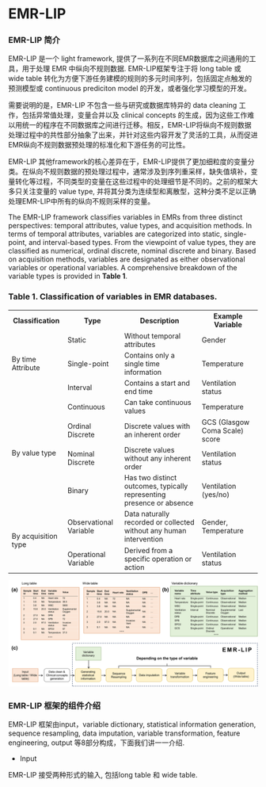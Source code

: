 # EMR-LIP


### EMR-LIP 简介

EMR-LIP 是一个 light framework, 提供了一系列在不同EMR数据库之间通用的工具，用于处理 EMR 中纵向不规则数据. EMR-LIP框架专注于将 long table 或 wide table 转化为方便下游任务建模的规则的多元时间序列，包括固定点触发的预测模型或 continuous prediciton model 的开发，或者强化学习模型的开发。

需要说明的是，EMR-LIP 不包含一些与研究或数据库特异的 data cleaning 工作，包括异常值处理，变量合并以及 clinical concepts 的生成，因为这些工作难以用统一的程序在不同数据库之间进行迁移。相反，EMR-LIP将纵向不规则数据处理过程中的共性部分抽象了出来，并针对这些内容开发了灵活的工具，从而促进EMR纵向不规则数据预处理的标准化和下游任务的可比性。

EMR-LIP 其他framework的核心差异在于，EMR-LIP提供了更加细粒度的变量分类。在纵向不规则数据的预处理过程中，通常涉及到序列重采样，缺失值填补，变量转化等过程，不同类型的变量在这些过程中的处理细节是不同的。之前的框架大多只关注变量的 value type, 并将其分类为连续型和离散型，这种分类不足以正确处理EMR-LIP中所有的纵向不规则采样的变量。

The EMR-LIP framework classifies variables in EMRs from three distinct perspectives: temporal attributes, value types, and acquisition methods.  In terms of temporal attributes, variables are categorized into static, single-point, and interval-based types.  From the viewpoint of value types, they are classified as numerical, ordinal discrete, nominal discrete and binary.  Based on acquisition methods, variables are designated as either observational variables or operational variables. A comprehensive breakdown of the variable types is provided in **Table 1**. 

### **Table 1. Classification of variables in EMR databases.**

<table>
    <tr>
        <th>Classification</th>
        <th>Type</th>
        <th>Description</th>
        <th>Example Variable</th>
    </tr>
    <tr>
        <td rowspan="3">By time Attribute</td>
        <td>Static</td>
        <td>Without temporal attributes</td>
        <td>Gender</td>
    </tr>
    <tr>
        <td>Single-point</td>
        <td>Contains only a single time information</td>
        <td>Temperature</td>
    </tr>
    <tr>
        <td>Interval</td>
        <td>Contains a start and end time</td>
        <td>Ventilation status</td>
    </tr>
    <tr>
        <td rowspan="4">By value type</td>
        <td>Continuous</td>
        <td>Can take continuous values</td>
        <td>Temperature</td>
    </tr>
    <tr>
        <td>Ordinal Discrete</td>
        <td>Discrete values with an inherent order</td>
        <td>GCS (Glasgow Coma Scale) score</td>
    </tr>
    <tr>
        <td>Nominal Discrete</td>
        <td>Discrete values without any inherent order</td>
        <td>Ventilation status</td>
    </tr>
    <tr>
        <td>Binary</td>
        <td>Has two distinct outcomes, typically representing presence or absence</td>
        <td>Ventilation (yes/no)</td>
    </tr>
    <tr>
        <td rowspan="2">By acquisition type</td>
        <td>Observational Variable</td>
        <td>Data naturally recorded or collected without any human intervention</td>
        <td>Gender, Temperature</td>
    </tr>
    <tr>
        <td>Operational Variable</td>
        <td>Derived from a specific operation or action</td>
        <td>Ventilation status</td>
    </tr>
</table>


<img src="./assets/EMR-LIP.png" widht=500>

### EMR-LIP 框架的组件介绍

EMR-LIP 框架由input，variable dictionary, statistical information generation, sequence resampling, data imputation, variable transformation, feature engineering, output 等8部分构成，下面我们讲一一介绍.

- Input

EMR-LIP 接受两种形式的输入, 包括long table 和 wide table.  